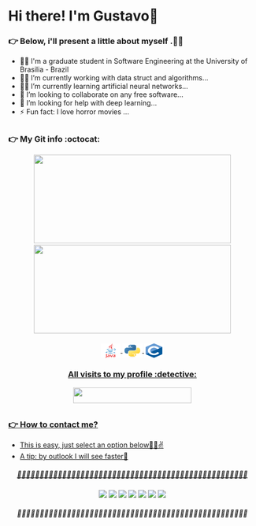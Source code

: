 # Hi there! I'm Gustavo👋 

### 👉 Below, i'll present a little about myself .🧙‍♂️

- 👨‍🎓 I'm a graduate student in Software Engineering at the University of Brasilia - Brazil
- 👨‍💻 I’m currently working with data struct and algorithms...
- 👨‍🏫 I’m currently learning artificial neural networks...
- 👯 I’m looking to collaborate on any free software...
- 🤔 I’m looking for help with deep learning...
- ⚡ Fun fact: I love horror movies ... 

##

 ### 👉 My Git info :octocat:	<br>

<div align="center">
<a href="https://github.com/gustavomartins-github">
<img height="180em" width="400"src="https://github-readme-stats.vercel.app/api?username=gustavomartins-github&show_icons=true&theme=maroongold&include_all_commits=true&count_private=true"/>
<img height="180em" width="400" src="https://github-readme-stats.vercel.app/api/top-langs/?username=gustavomartins-github&layout=compact&langs_count=7&theme=maroongold"/>
</div>
 
<div align="center" style="display: inline_block"><br>
  <img align="center" alt="Gust-Java" height="30" width="40" src="https://github.com/devicons/devicon/blob/master/icons/java/java-original-wordmark.svg">
  <img align="center" alt="Gust-Python" height="30" width="40" src="https://raw.githubusercontent.com/devicons/devicon/master/icons/python/python-original.svg">
  <img align="center" alt="Gust-C" height="30" width="40" src="https://github.com/devicons/devicon/blob/master/icons/c/c-original.svg">
</div>
 
 <div>
 <h3 align="center">All visits to my profile :detective:</h3>
 <p align="center"> 
   <img width="240em" height="32em" alingn="center" src="https://profile-counter.glitch.me/gustavomartins-github/count.svg" />
 </p>
</div>
 
 ##
 
 ### 👉 How to contact me?
 - This is easy, just select an option below🤞😉✌
 - A tip: by outlook I will see faster🚀
<div align="center"> 
 <h5 target="_blank">🔻🔻🔻🔻🔻🔻🔻🔻🔻🔻🔻🔻🔻🔻🔻🔻🔻🔻🔻🔻🔻🔻🔻🔻🔻🔻🔻🔻🔻🔻🔻🔻🔻🔻🔻🔻🔻🔻🔻🔻🔻🔻🔻🔻🔻🔻🔻🔻🔻🔻🔻</h5>
 <a href="mailto:200019228@aluno.unb.br" target="_blank"><img src="https://img.shields.io/badge/Microsoft_Outlook-0078D4?style=for-the-badge&logo=microsoft-outlook&logoColor=white"></a>
  <a href="https://www.youtube.com/gustavomarti007" target="_blank"><img src="https://img.shields.io/badge/YouTube-FF0000?style=for-the-badge&logo=youtube&logoColor=white" target="_blank"></a>
  <a href="https://instagram.com/lx_gust_xl/" target="_blank"><img src="https://img.shields.io/badge/-Instagram-%23E4405F?style=for-the-badge&logo=instagram&logoColor=white" target="_blank"></a>
 	<a href="https://www.twitch.tv/lxgustxl" target="_blank"><img src="https://img.shields.io/badge/Twitch-9146FF?style=for-the-badge&logo=twitch&logoColor=white" target="_blank"></a>
 <a href="https://discord.gg/WMGKsYRW" target="_blank"><img src="https://img.shields.io/badge/Discord-7289DA?style=for-the-badge&logo=discord&logoColor=white" target="_blank"></a> 
  <a href = "mailto:gustavomarti007@gmail.com"><img src="https://img.shields.io/badge/-Gmail-%23333?style=for-the-badge&logo=gmail&logoColor=white" target="_blank"></a>
  <a href="https://www.linkedin.com/in/gustavo-martins-089a14201/" target="_blank"><img src="https://img.shields.io/badge/-LinkedIn-%230077B5?style=for-the-badge&logo=linkedin&logoColor=white" target="_blank"></a> 
 <h5 target="_blank">🔺🔺🔺🔺🔺🔺🔺🔺🔺🔺🔺🔺🔺🔺🔺🔺🔺🔺🔺🔺🔺🔺🔺🔺🔺🔺🔺🔺🔺🔺🔺🔺🔺🔺🔺🔺🔺🔺🔺🔺🔺🔺🔺🔺🔺🔺🔺🔺🔺🔺🔺</h5>
</div>
